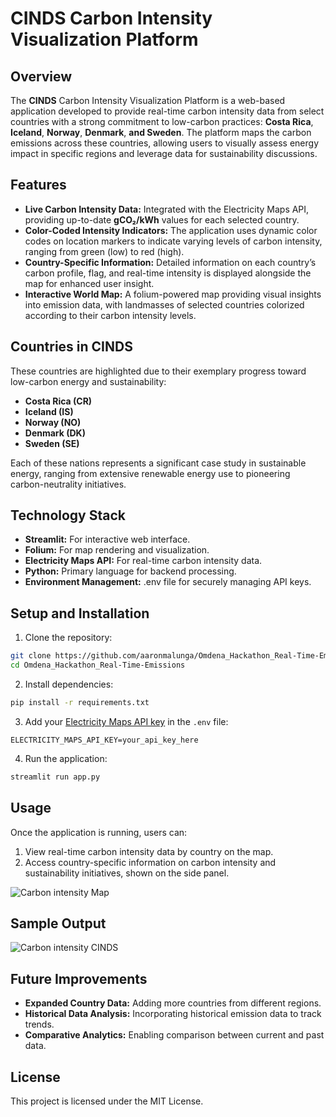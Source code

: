 
# **CINDS Carbon Intensity Visualization Platform**

## __Overview__

The **CINDS** Carbon Intensity Visualization Platform is a web-based application developed to provide real-time carbon intensity data from select countries with a strong commitment to low-carbon practices: **Costa Rica**, **Iceland**, **Norway**, **Denmark**, **and Sweden**. The platform maps the carbon emissions across these countries, allowing users to visually assess energy impact in specific regions and leverage data for sustainability discussions.

## **Features**

* **Live Carbon Intensity Data:** Integrated with the Electricity Maps API, providing up-to-date **gCO₂/kWh** values for each selected country.
* **Color-Coded Intensity Indicators:** The application uses dynamic color codes on location markers to indicate varying levels of carbon intensity, ranging from green (low) to red (high).
* **Country-Specific Information:** Detailed information on each country’s carbon profile, flag, and real-time intensity is displayed alongside the map for enhanced user insight.
* **Interactive World Map:** A folium-powered map providing visual insights into emission data, with landmasses of selected countries colorized according to their carbon intensity levels.

## **Countries in CINDS**

These countries are highlighted due to their exemplary progress toward low-carbon energy and sustainability:

* **Costa Rica (CR)**
* **Iceland (IS)**
* **Norway (NO)**
* **Denmark (DK)**
* **Sweden (SE)**
  
Each of these nations represents a significant case study in sustainable energy, ranging from extensive renewable energy use to pioneering carbon-neutrality initiatives.

## **Technology Stack**

* **Streamlit:** For interactive web interface.
* **Folium:** For map rendering and visualization.
* **Electricity Maps API:** For real-time carbon intensity data.
* **Python:** Primary language for backend processing.
* **Environment Management:** .env file for securely managing API keys.

## Setup and Installation

1. Clone the repository:
```bash
git clone https://github.com/aaronmalunga/Omdena_Hackathon_Real-Time-Emissions.git
cd Omdena_Hackathon_Real-Time-Emissions
```

2. Install dependencies:
```bash
pip install -r requirements.txt
```

3. Add your [Electricity Maps API key](https://api-portal.electricitymaps.com/) in the `.env` file:
```plaintext
ELECTRICITY_MAPS_API_KEY=your_api_key_here
```

4. Run the application:
```bash
streamlit run app.py
```

## **Usage**

Once the application is running, users can:

1. View real-time carbon intensity data by country on the map.
2. Access country-specific information on carbon intensity and sustainability initiatives, shown on the side panel.

   
![Carbon intensity Map](https://github.com/aaronmalunga/Omdena_Hackathon_Real-Time-Emissions/blob/main/Carbon%20intensity%20map.PNG)

## **Sample Output**

![Carbon intensity CINDS](https://github.com/aaronmalunga/Omdena_Hackathon_Real-Time-Emissions/blob/main/carbon%20intensity%20CINDS.PNG)

## **Future Improvements**

* **Expanded Country Data:** Adding more countries from different regions.
* **Historical Data Analysis:** Incorporating historical emission data to track trends.
* **Comparative Analytics:** Enabling comparison between current and past data.
  
## **License**

This project is licensed under the MIT License.

